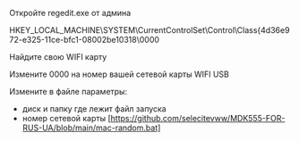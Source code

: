 
Откройте regedit.exe от админа

HKEY_LOCAL_MACHINE\SYSTEM\CurrentControlSet\Control\Class\{4d36e972-e325-11ce-bfc1-08002be10318\0000

Найдите свою WIFI карту

Измените 0000 на номер вашей сетевой карты WIFI USB

Измените в файле параметры: 
 - диск и папку где лежит файл запуска
 - номер сетевой карты
   [https://github.com/selecitevww/MDK555-FOR-RUS-UA/blob/main/mac-random.bat]

